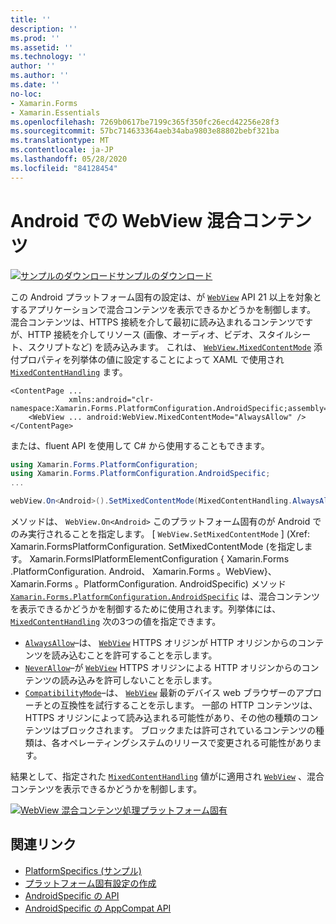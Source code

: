 ```yaml
---
title: ''
description: ''
ms.prod: ''
ms.assetid: ''
ms.technology: ''
author: ''
ms.author: ''
ms.date: ''
no-loc:
- Xamarin.Forms
- Xamarin.Essentials
ms.openlocfilehash: 7269b0617be7199c365f350fc26ecd42256e28f3
ms.sourcegitcommit: 57bc714633364aeb34aba9803e88802bebf321ba
ms.translationtype: MT
ms.contentlocale: ja-JP
ms.lasthandoff: 05/28/2020
ms.locfileid: "84128454"
---
```

# <a name="webview-mixed-content-on-android"></a>Android での WebView 混合コンテンツ

[![サンプルのダウンロード](~/media/shared/download.png)サンプルのダウンロード](https://docs.microsoft.com/samples/xamarin/xamarin-forms-samples/userinterface-platformspecifics)

この Android プラットフォーム固有の設定は、が [`WebView`](xref:Xamarin.Forms.WebView) API 21 以上を対象とするアプリケーションで混合コンテンツを表示できるかどうかを制御します。 混合コンテンツは、HTTPS 接続を介して最初に読み込まれるコンテンツですが、HTTP 接続を介してリソース (画像、オーディオ、ビデオ、スタイルシート、スクリプトなど) を読み込みます。 これは、 [`WebView.MixedContentMode`](xref:Xamarin.Forms.PlatformConfiguration.AndroidSpecific.WebView.MixedContentModeProperty) 添付プロパティを列挙体の値に設定することによって XAML で使用され [`MixedContentHandling`](xref:Xamarin.Forms.PlatformConfiguration.AndroidSpecific.MixedContentHandling) ます。

```xaml
<ContentPage ...
             xmlns:android="clr-namespace:Xamarin.Forms.PlatformConfiguration.AndroidSpecific;assembly=Xamarin.Forms.Core">
    <WebView ... android:WebView.MixedContentMode="AlwaysAllow" />
</ContentPage>
```

または、fluent API を使用して C# から使用することもできます。

```csharp
using Xamarin.Forms.PlatformConfiguration;
using Xamarin.Forms.PlatformConfiguration.AndroidSpecific;
...

webView.On<Android>().SetMixedContentMode(MixedContentHandling.AlwaysAllow);
```

メソッドは、 `WebView.On<Android>` このプラットフォーム固有のが Android でのみ実行されることを指定します。 [ `WebView.SetMixedContentMode` ] (Xref: Xamarin.FormsPlatformConfiguration. SetMixedContentMode (を指定します。 Xamarin.FormsIPlatformElementConfiguration { Xamarin.Forms .PlatformConfiguration. Android、 Xamarin.Forms 。WebView}、 Xamarin.Forms 。PlatformConfiguration. AndroidSpecific) メソッド [`Xamarin.Forms.PlatformConfiguration.AndroidSpecific`](xref:Xamarin.Forms.PlatformConfiguration.AndroidSpecific) は、混合コンテンツを表示できるかどうかを制御するために使用されます。列挙体には、 [`MixedContentHandling`](xref:Xamarin.Forms.PlatformConfiguration.AndroidSpecific.MixedContentHandling) 次の3つの値を指定できます。

- [`AlwaysAllow`](xref:Xamarin.Forms.PlatformConfiguration.AndroidSpecific.MixedContentHandling.AlwaysAllow)–は、 [`WebView`](xref:Xamarin.Forms.WebView) HTTPS オリジンが HTTP オリジンからのコンテンツを読み込むことを許可することを示します。
- [`NeverAllow`](xref:Xamarin.Forms.PlatformConfiguration.AndroidSpecific.MixedContentHandling.NeverAllow)–が [`WebView`](xref:Xamarin.Forms.WebView) HTTPS オリジンによる HTTP オリジンからのコンテンツの読み込みを許可しないことを示します。
- [`CompatibilityMode`](xref:Xamarin.Forms.PlatformConfiguration.AndroidSpecific.MixedContentHandling.CompatibilityMode)–は、 [`WebView`](xref:Xamarin.Forms.WebView) 最新のデバイス web ブラウザーのアプローチとの互換性を試行することを示します。 一部の HTTP コンテンツは、HTTPS オリジンによって読み込まれる可能性があり、その他の種類のコンテンツはブロックされます。 ブロックまたは許可されているコンテンツの種類は、各オペレーティングシステムのリリースで変更される可能性があります。

結果として、指定された [`MixedContentHandling`](xref:Xamarin.Forms.PlatformConfiguration.AndroidSpecific.MixedContentHandling) 値がに適用され [`WebView`](xref:Xamarin.Forms.WebView) 、混合コンテンツを表示できるかどうかを制御します。

[![WebView 混合コンテンツ処理プラットフォーム固有](webview-mixed-content-images/webview-mixedcontent.png "WebView 混合コンテンツ処理プラットフォーム固有")](webview-mixed-content-images/webview-mixedcontent-large.png#lightbox "WebView 混合コンテンツ処理プラットフォーム固有")

## <a name="related-links"></a>関連リンク

- [PlatformSpecifics (サンプル)](https://docs.microsoft.com/samples/xamarin/xamarin-forms-samples/userinterface-platformspecifics)
- [プラットフォーム固有設定の作成](~/xamarin-forms/platform/platform-specifics/index.md#creating-platform-specifics)
- [AndroidSpecific の API](xref:Xamarin.Forms.PlatformConfiguration.AndroidSpecific)
- [AndroidSpecific の AppCompat API](xref:Xamarin.Forms.PlatformConfiguration.AndroidSpecific.AppCompat)
